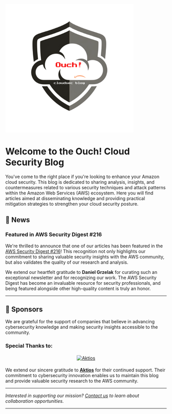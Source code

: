 <div class="center-image">
  <img src="/assets/images/logo.png" width="400" height="400">
</div>


# Welcome to the Ouch! Cloud Security Blog
You've come to the right place if you're looking to enhance your Amazon cloud security. This blog is dedicated to sharing analysis, insights, and countermeasures related to various security techniques and attack patterns within the Amazon Web Services (AWS) ecosystem. Here you will find articles aimed at disseminating knowledge and providing practical mitigation strategies to strengthen your cloud security posture.

## 📰 News

### Featured in AWS Security Digest #216

We're thrilled to announce that one of our articles has been featured in the [AWS Security Digest #216](https://awssecuritydigest.com/past-issues/aws-security-digest-216)! This recognition not only highlights our commitment to sharing valuable security insights with the AWS community, but also validates the quality of our research and analysis.

We extend our heartfelt gratitude to **Daniel Grzelak** for curating such an exceptional newsletter and for recognizing our work. The AWS Security Digest has become an invaluable resource for security professionals, and being featured alongside other high-quality content is truly an honor.

---

## 🤝 Sponsors

We are grateful for the support of companies that believe in advancing cybersecurity knowledge and making security insights accessible to the community.

### Special Thanks to:

<div style="text-align: center; margin: 20px 0;">
  <a href="https://www.aktios.com" target="_blank">
    <img src="/assets/images/aktios.avif" alt="Aktios" style="max-width: 200px; height: auto;">
  </a>
</div>

We extend our sincere gratitude to **[Aktios](https://www.aktios.com)** for their continued support. Their commitment to cybersecurity innovation enables us to maintain this blog and provide valuable security research to the AWS community.

---

*Interested in supporting our mission? [Contact us](mailto:sergio@r2brain.com) to learn about collaboration opportunities.*

---
